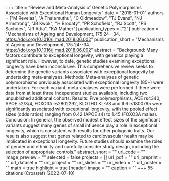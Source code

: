 +++
title = "Review and Meta-Analysis of Genetic Polymorphisms Associated with Exceptional Human Longevity"
date = "2018-01-01"
authors = ["M Revelas", "A Thalamuthu", "C Oldmeadow", "TJ Evans", "NJ Armstrong", "JB Kwok", "H Brodaty", "PR Schofield", "RJ Scott", "PS Sachdev", "JR Attia", "KA Mather"]
publication_types = ["2"]
publication = "Mechanisms of Ageing and Development, 175 24--34. https://doi.org/10.1016/j.mad.2018.06.002"
publication_short = "Mechanisms of Ageing and Development, 175 24--34. https://doi.org/10.1016/j.mad.2018.06.002"
abstract = "Background: Many factors contribute to exceptional longevity, with genetics playing a significant role. However, to date, genetic studies examining exceptional longevity have been inconclusive. This comprehensive review seeks to determine the genetic variants associated with exceptional longevity by undertaking meta-analyses. Methods: Meta-analyses of genetic polymorphisms previously associated with exceptional longevity (85+) were undertaken. For each variant, meta-analyses were performed if there were data from at least three independent studies available, including two unpublished additional cohorts. Results: Five polymorphisms, ACE rs4340, APOE ε2/3/4, FOXO3A rs2802292, KLOTHO KL-VS and IL6 rs1800795 were significantly associated with exceptional longevity, with the pooled effect sizes (odds ratios) ranging from 0.42 (APOE ε4) to 1.45 (FOXO3A males). Conclusion: In general, the observed modest effect sizes of the significant variants suggest many genes of small influence play a role in exceptional longevity, which is consistent with results for other polygenic traits. Our results also suggest that genes related to cardiovascular health may be implicated in exceptional longevity. Future studies should examine the roles of gender and ethnicity and carefully consider study design, including the selection of appropriate controls."
abstract_short = ""
url_code = ""
image_preview = ""
selected = false
projects = []
url_pdf = ""
url_preprint = ""
url_dataset = ""
url_project = ""
url_slides = ""
url_video = ""
url_poster = ""
math = true
highlight = true
[header]
image = ""
caption = ""
+++
55 citations (Crossref) [2022-07-10]
